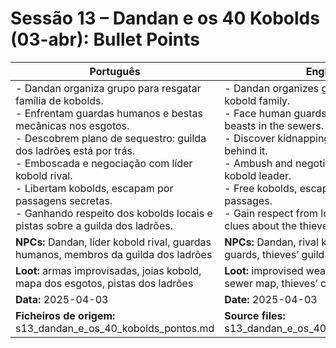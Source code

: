 # Sessão 13 – Dandan e os 40 Kobolds (03-abr): Bullet Points

| Português | English |
|-----------|---------|
| - Dandan organiza grupo para resgatar família de kobolds.<br>- Enfrentam guardas humanos e bestas mecânicas nos esgotos.<br>- Descobrem plano de sequestro: guilda dos ladrões está por trás.<br>- Emboscada e negociação com líder kobold rival.<br>- Libertam kobolds, escapam por passagens secretas.<br>- Ganhando respeito dos kobolds locais e pistas sobre a guilda dos ladrões.<br> | - Dandan organizes group to rescue kobold family.<br>- Face human guards and mechanical beasts in the sewers.<br>- Discover kidnapping plot: thieves’ guild behind it.<br>- Ambush and negotiation with rival kobold leader.<br>- Free kobolds, escape via secret passages.<br>- Gain respect from local kobolds and clues about the thieves’ guild.<br> |
| **NPCs:** Dandan, líder kobold rival, guardas humanos, membros da guilda dos ladrões | **NPCs:** Dandan, rival kobold leader, human guards, thieves’ guild members |
| **Loot:** armas improvisadas, joias kobold, mapa dos esgotos, pistas dos ladrões | **Loot:** improvised weapons, kobold jewels, sewer map, thieves’ clues |
| **Data:** 2025-04-03 | **Date:** 2025-04-03 |
| **Ficheiros de origem:** s13_dandan_e_os_40_kobolds_pontos.md | **Source files:** s13_dandan_e_os_40_kobolds_pontos.md |

